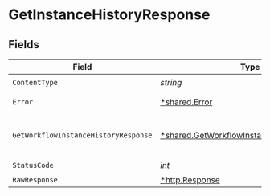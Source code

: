 # GetInstanceHistoryResponse


## Fields

| Field                                                                                                   | Type                                                                                                    | Required                                                                                                | Description                                                                                             |
| ------------------------------------------------------------------------------------------------------- | ------------------------------------------------------------------------------------------------------- | ------------------------------------------------------------------------------------------------------- | ------------------------------------------------------------------------------------------------------- |
| `ContentType`                                                                                           | *string*                                                                                                | :heavy_check_mark:                                                                                      | N/A                                                                                                     |
| `Error`                                                                                                 | [*shared.Error](../../models/shared/error.md)                                                           | :heavy_minus_sign:                                                                                      | General error                                                                                           |
| `GetWorkflowInstanceHistoryResponse`                                                                    | [*shared.GetWorkflowInstanceHistoryResponse](../../models/shared/getworkflowinstancehistoryresponse.md) | :heavy_minus_sign:                                                                                      | The workflow instance history                                                                           |
| `StatusCode`                                                                                            | *int*                                                                                                   | :heavy_check_mark:                                                                                      | N/A                                                                                                     |
| `RawResponse`                                                                                           | [*http.Response](https://pkg.go.dev/net/http#Response)                                                  | :heavy_minus_sign:                                                                                      | N/A                                                                                                     |